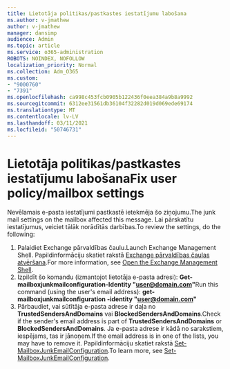 ```yaml
---
title: Lietotāja politikas/pastkastes iestatījumu labošana
ms.author: v-jmathew
author: v-jmathew
manager: dansimp
audience: Admin
ms.topic: article
ms.service: o365-administration
ROBOTS: NOINDEX, NOFOLLOW
localization_priority: Normal
ms.collection: Adm_O365
ms.custom:
- "9000760"
- "7391"
ms.openlocfilehash: ca998c453fcb0905b122436f0eea384a9b8a9992
ms.sourcegitcommit: 6312ee31561db36104f32282d019d069ede69174
ms.translationtype: MT
ms.contentlocale: lv-LV
ms.lasthandoff: 03/11/2021
ms.locfileid: "50746731"
---
```

# <a name="fix-user-policymailbox-settings"></a><span data-ttu-id="cf671-102">Lietotāja politikas/pastkastes iestatījumu labošana</span><span class="sxs-lookup"><span data-stu-id="cf671-102">Fix user policy/mailbox settings</span></span>

<span data-ttu-id="cf671-103">Nevēlamais e-pasta iestatījumi pastkastē ietekmēja šo ziņojumu.</span><span class="sxs-lookup"><span data-stu-id="cf671-103">The junk mail settings on the mailbox affected this message.</span></span> <span data-ttu-id="cf671-104">Lai pārskatītu iestatījumus, veiciet tālāk norādītās darbības.</span><span class="sxs-lookup"><span data-stu-id="cf671-104">To review the settings, do the following:</span></span>

1. <span data-ttu-id="cf671-105">Palaidiet Exchange pārvaldības čaulu.</span><span class="sxs-lookup"><span data-stu-id="cf671-105">Launch Exchange Management Shell.</span></span> <span data-ttu-id="cf671-106">Papildinformāciju skatiet rakstā [Exchange pārvaldības čaulas atvēršana](https://go.microsoft.com/fwlink/?linkid=2101432).</span><span class="sxs-lookup"><span data-stu-id="cf671-106">For more information, see [Open the Exchange Management Shell](https://go.microsoft.com/fwlink/?linkid=2101432).</span></span>
2. <span data-ttu-id="cf671-107">Izpildīt šo komandu (izmantojot lietotāja e-pasta adresi):  **Get-mailboxjunkmailconfiguration-Identity "user@domain.com"**</span><span class="sxs-lookup"><span data-stu-id="cf671-107">Run this command (using the user's email address):  **get-mailboxjunkmailconfiguration -identity "user@domain.com"**</span></span>
3. <span data-ttu-id="cf671-108">Pārbaudiet, vai sūtītāja e-pasta adrese ir daļa no **TrustedSendersAndDomains** vai **BlockedSendersAndDomains**.</span><span class="sxs-lookup"><span data-stu-id="cf671-108">Check if the sender's email address is part of **TrustedSendersAndDomains** or **BlockedSendersAndDomains**.</span></span> <span data-ttu-id="cf671-109">Ja e-pasta adrese ir kādā no sarakstiem, iespējams, tas ir jānoņem.</span><span class="sxs-lookup"><span data-stu-id="cf671-109">If the email address is in one of the lists, you may have to remove it.</span></span> <span data-ttu-id="cf671-110">Papildinformāciju skatiet rakstā [Set-MailboxJunkEmailConfiguration](https://go.microsoft.com/fwlink/?linkid=2101047).</span><span class="sxs-lookup"><span data-stu-id="cf671-110">To learn more, see [Set-MailboxJunkEmailConfiguration](https://go.microsoft.com/fwlink/?linkid=2101047).</span></span>
